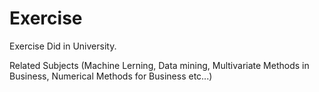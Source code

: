 # Exercise
Exercise Did in University.


Related Subjects (Machine Lerning, Data mining, Multivariate Methods in Business, Numerical Methods for Business etc...) 
